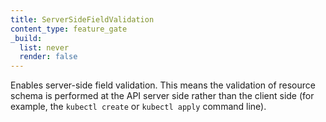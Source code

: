 ```yaml
---
title: ServerSideFieldValidation
content_type: feature_gate
_build:
  list: never
  render: false
---
```

Enables server-side field validation. This means the validation
of resource schema is performed at the API server side rather than the client side
(for example, the `kubectl create` or `kubectl apply` command line).
